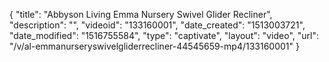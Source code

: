 {
    "title": "Abbyson Living Emma Nursery Swivel Glider Recliner",
    "description": "",
    "videoid": "133160001",
    "date_created": "1513003721",
    "date_modified": "1516755584",
    "type": "captivate",
    "layout": "video",
    "url": "\/v\/al-emmanurseryswivelgliderrecliner-44545659-mp4\/133160001"
}